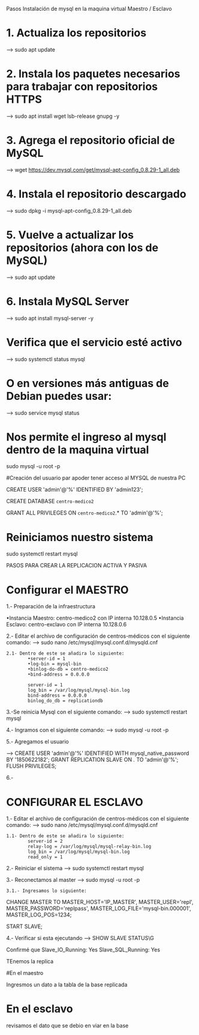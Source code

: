  

Pasos Instalación de mysql en la maquina virtual Maestro / Esclavo 

# 1. Actualiza los repositorios 

--> sudo apt update 

# 2. Instala los paquetes necesarios para trabajar con repositorios HTTPS 

--> sudo apt install wget lsb-release gnupg -y 

# 3. Agrega el repositorio oficial de MySQL 

--> wget https://dev.mysql.com/get/mysql-apt-config_0.8.29-1_all.deb 

# 4. Instala el repositorio descargado 

--> sudo dpkg -i mysql-apt-config_0.8.29-1_all.deb 

 

# 5. Vuelve a actualizar los repositorios (ahora con los de MySQL) 

-->  sudo apt update  

# 6. Instala MySQL Server 

-->  sudo apt install mysql-server -y  

 

# Verifica que el servicio esté activo 

--> sudo systemctl status mysql 

 

# O en versiones más antiguas de Debian puedes usar: 

--> sudo service mysql status 

  
# Nos permite el ingreso al mysql dentro de la maquina virtual

sudo mysql -u root -p 

 

  
#Creación del usuario par apoder tener acceso al MYSQL de nuestra PC

CREATE USER 'admin'@'%' IDENTIFIED BY 'admin123'; 

CREATE DATABASE `centro-medico2` 
 
GRANT ALL PRIVILEGES ON `centro-medico2`.* TO 'admin'@'%'; 
 
# Reiniciamos nuestro sistema
sudo systemctl restart mysql 




PASOS PARA CREAR LA REPLICACION  ACTIVA Y PASIVA 

# Configurar el MAESTRO

1.- Preparación de la infraestructura

•Instancia Maestro: centro-medico2 con IP interna 10.128.0.5
•Instancia Esclavo: centro-exclavo con IP interna 10.128.0.6

2.- Editar el archivo de configuración de centros-médicos con el siguiente comando:
--> sudo nano /etc/mysql/mysql.conf.d/mysqld.cnf

    2.1- Dentro de este se añadira lo siguiente: 
            •server-id = 1
            •log-bin = mysql-bin
            •binlog-do-db = centro-medico2
            •bind-address = 0.0.0.0

            server-id = 1
            log_bin = /var/log/mysql/mysql-bin.log
            bind-address = 0.0.0.0
            binlog_do_db = replicationdb    

3.-Se reinicia Mysql con el siguiente comando:
--> sudo systemctl restart mysql

4.- Ingramos con el siguiente comando:
--> sudo mysql -u root -p

5.- Agregamos el usuario 

--> CREATE USER 'admin'@'%' IDENTIFIED WITH mysql_native_password BY '1850622182';
    GRANT REPLICATION SLAVE ON *.* TO 'admin'@'%';
    FLUSH PRIVILEGES;

6.- 




# CONFIGURAR EL ESCLAVO 

1.- Editar el archivo de configuración de centros-médicos con el siguiente comando:
--> sudo nano /etc/mysql/mysql.conf.d/mysqld.cnf

    1.1- Dentro de este se añadira lo siguiente: 
            server-id = 2
            relay-log = /var/log/mysql/mysql-relay-bin.log
            log_bin = /var/log/mysql/mysql-bin.log  
            read_only = 1

2.- Reiniciar el sistema
--> sudo systemctl restart mysql

3.-  Reconectamos al master 
--> sudo mysql -u root -p

    3.1.- Ingresamos lo siguiente: 

  CHANGE MASTER TO 
  MASTER_HOST='IP_MASTER',
  MASTER_USER='repl',
  MASTER_PASSWORD='replpass',
  MASTER_LOG_FILE='mysql-bin.000001',
  MASTER_LOG_POS=1234;

START SLAVE;

4.- Verificar si esta ejecutando 
--> SHOW SLAVE STATUS\G

Confirmé que Slave_IO_Running: Yes 
Slave_SQL_Running: Yes


TEnemos la replica 

#En el maestro 

Ingresmos un dato a la tabla de la base replicada 
# En el esclavo
revisamos el dato que se debio en viar en la base 